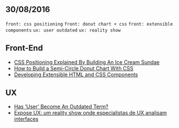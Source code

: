 30/08/2016
----------

`front: css positioning` `front: donut chart + css` `front: extensible components` `ux: user outdated` `ux: reality show`

## Front-End

- [CSS Positioning Explained By Building An Ice Cream Sundae](https://medium.freecodecamp.com/css-positioning-explained-by-building-an-ice-cream-sundae-831cb884bfa9#.8vwvylzej)
- [How to Build a Semi-Circle Donut Chart With CSS](http://webdesign.tutsplus.com/tutorials/how-to-build-a-css-only-semi-circle-donut-chart--cms-26997)
- [Developing Extensible HTML and CSS Components](https://css-tricks.com/developing-extensible-html-css-components/amp/)
 
## UX

- [Has ‘User’ Become An Outdated Term?](https://uxdesign.cc/has-user-become-an-outdated-term-ccbe8a9e5f40#.arxc64wn2)
- [Expose UX: um reality show onde especialistas de UX analisam interfaces](http://arquiteturadeinformacao.com/user-experience/expose-ux-um-reality-show-onde-especialistas-de-ux-analisam-interfaces/)
